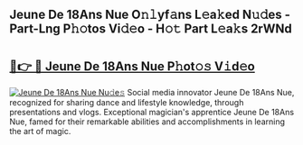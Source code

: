 ## Jeune De 18Ans Nue O𝚗𝚕yf𝚊ns L𝚎a𝚔ed N𝚞𝚍es - Part-Lng P𝚑𝚘tos Vi𝚍𝚎o - H𝚘𝚝 Part L𝚎a𝚔s 2rWNd

# <h2><a href="http://kf2u7b4.oniu.top/?m=Jeune+De+18Ans+Nue">🔗👉 🔴 Jeune De 18Ans Nue P𝚑ot𝚘𝚜 V𝚒d𝚎o</a></h2>

[![Jeune De 18Ans Nue Nu𝚍e𝚜](https://i.imgur.com/0qMVB7G.gif)](http://kf2u7b4.oniu.top/?m=Jeune+De+18Ans+Nue)
Social media innovator Jeune De 18Ans Nue, recognized for sharing dance and lifestyle knowledge, through presentations and vlogs. Exceptional magician's apprentice Jeune De 18Ans Nue, famed for their remarkable abilities and accomplishments in learning the art of magic.  
